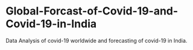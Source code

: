# Global-Forcast-of-Covid-19-and-Covid-19-in-India
Data Analysis of covid-19 worldwide and forecasting of covid-19 in India. 
